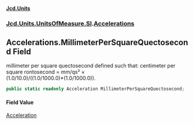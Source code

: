 #### [Jcd.Units](index.md 'index')
### [Jcd.Units.UnitsOfMeasure.SI](Jcd.Units.UnitsOfMeasure.SI.md 'Jcd.Units.UnitsOfMeasure.SI').[Accelerations](Accelerations.md 'Jcd.Units.UnitsOfMeasure.SI.Accelerations')

## Accelerations.MillimeterPerSquareQuectosecond Field

millimeter per square quectosecond defined such that: centimeter per square rontosecond = mm/qs² ×  
(1.0/10.0)/((1.0/1000.0)*(1.0/1000.0)).

```csharp
public static readonly Acceleration MillimeterPerSquareQuectosecond;
```

#### Field Value
[Acceleration](Acceleration.md 'Jcd.Units.UnitTypes.Acceleration')